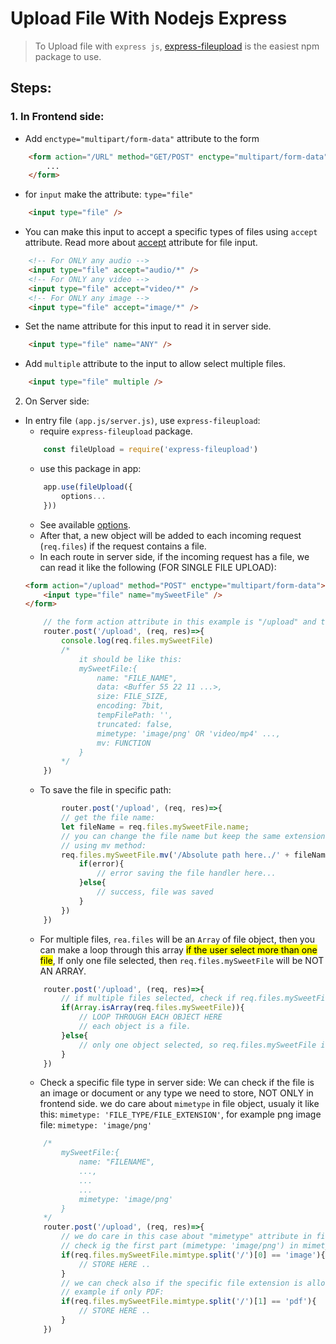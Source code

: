 # Upload File With Nodejs Express

> To Upload file with `express js`, [express-fileupload](https://www.npmjs.com/package/express-fileupload) is the easiest npm package to use.

## Steps:

### 1. In Frontend side:
- Add `enctype="multipart/form-data"` attribute to the form
```html
    <form action="/URL" method="GET/POST" enctype="multipart/form-data">
        ...
    </form>
```

- for `input` make the attribute: `type="file"`
```html
    <input type="file" />
```
- You can make this input to accept a specific types of files using `accept` attribute. Read more about [accept](https://developer.mozilla.org/en-US/docs/Web/HTML/Attributes/accept) attribute for file input.
```html
    <!-- For ONLY any audio -->
    <input type="file" accept="audio/*" />
    <!-- For ONLY any video -->
    <input type="file" accept="video/*" />
    <!-- For ONLY any image -->
    <input type="file" accept="image/*" />
```
- Set the name attribute for this input to read it in server side.
```html
    <input type="file" name="ANY" />
```
- Add `multiple` attribute to the input to allow select multiple files.
```html
    <input type="file" multiple />
```
2. On Server side:

- In entry file `(app.js/server.js)`, use `express-fileupload`:
    - require `express-fileupload` package.
    ```js
        const fileUpload = require('express-fileupload')
    ```
    - use this package in app:
    ```js
        app.use(fileUpload({
            options...
        }))
    ```
    - See available [options](https://github.com/richardgirges/express-fileupload#Available-Options).
    - After that, a new object will be added to each incoming request (`req.files`) if the request contains a file.
    - In each route in server side, if the incoming request has a file, we can read it like the following (FOR SINGLE FILE UPLOAD):
    ```html
    <form action="/upload" method="POST" enctype="multipart/form-data">
        <input type="file" name="mySweetFile" />
    </form>
    ```
    ```js
        // the form action attribute in this example is "/upload" and the method is "POST" and the file input name is: "mySweetFile"
        router.post('/upload', (req, res)=>{
            console.log(req.files.mySweetFile)
            /*
                it should be like this:
                mySweetFile:{
                    name: "FILE_NAME",
                    data: <Buffer 55 22 11 ...>,
                    size: FILE_SIZE,
                    encoding: 7bit,
                    tempFilePath: '',
                    truncated: false,
                    mimetype: 'image/png' OR 'video/mp4' ...,
                    mv: FUNCTION
                }
            */
        })
    ```
    - To save the file in specific path: 
    ```js
            router.post('/upload', (req, res)=>{
            // get the file name:
            let fileName = req.files.mySweetFile.name;
            // you can change the file name but keep the same extension of the original file
            // using mv method:
            req.files.mySweetFile.mv('/Absolute path here../' + fileName, error=>{
                if(error){
                    // error saving the file handler here...
                }else{
                    // success, file was saved
                }
            })
        })
    ```
    - For multiple files, `rea.files` will be an `Array` of file object, then you can make a loop through this array <mark>if the user select more than one file</mark>, If only one file selected, then `req.files.mySweetFile` will be NOT AN ARRAY.
    ```js
        router.post('/upload', (req, res)=>{
            // if multiple files selected, check if req.files.mySweetFile is an array:
            if(Array.isArray(req.files.mySweetFile)){
                // LOOP THROUGH EACH OBJECT HERE
                // each object is a file.
            }else{
                // only one object selected, so req.files.mySweetFile is one object/file
            }
        })
    ```
    - Check a specific file type in server side: We can check if the file is an image or document or any type we need to store, NOT ONLY in frontend side. we do care about `mimetype` in file object, usualy it like this: `mimetype: 'FILE_TYPE/FILE_EXTENSION'`, for example png image file: `mimetype: 'image/png'`
    ```js
        /*
            mySweetFile:{
                name: "FILENAME",
                ...,
                ...
                ...
                mimetype: 'image/png'
            }
        */
        router.post('/upload', (req, res)=>{
            // we do care in this case about "mimetype" attribute in file object,   
            // check ig the first part (mimetype: 'image/png') in mimetype is an image:
            if(req.files.mySweetFile.mimtype.split('/')[0] == 'image'){
                // STORE HERE ..
            }
            // we can check also if the specific file extension is allowed, then we split the value of mimetype with "/", taking the second part, if png or jpg or ...
            // example if only PDF:
            if(req.files.mySweetFile.mimtype.split('/')[1] == 'pdf'){
                // STORE HERE ..
            }
        })
    ```


